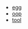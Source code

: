 <!-- - [README](README.md) -->

- [egg](egg.md)
- [oop](oop.md)
- [tool](tool.md)
  <!-- - [mysql](mysql.md) -->
